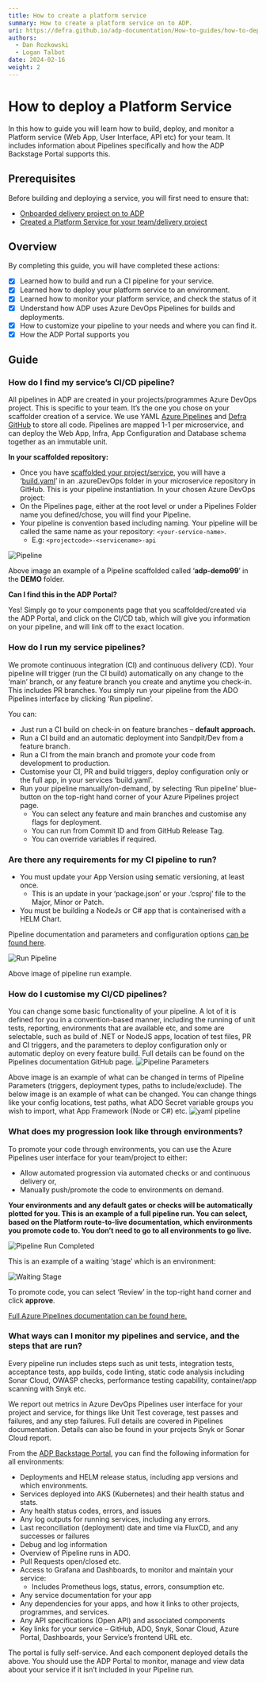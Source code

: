 ```yaml
---
title: How to create a platform service
summary: How to create a platform service on to ADP.
uri: https://defra.github.io/adp-documentation/How-to-guides/how-to-deploy-a-platform-service/
authors:
  - Dan Rozkowski
  - Logan Talbot
date: 2024-02-16
weight: 2
---
```


# How to deploy a Platform Service

In this how to guide you will learn how to build, deploy, and monitor a Platform service (Web App, User Interface, API etc) for your team. It includes information about Pipelines specifically and how the ADP Backstage Portal supports this.

## Prerequisites
Before building and deploying a service, you will first need to ensure that:

- [Onboarded delivery project on to ADP](../Getting-Started/onboarding-a-delivery-project.md)
- [Created a Platform Service for your team/delivery project](../How-to-guides/how-to-create-a-platform-service.md)

## Overview

By completing this guide, you will have completed these actions:

- [x] Learned how to build and run a CI pipeline for your service.
- [X] Learned how to deploy your platform service to an environment.
- [X] Learned how to monitor your platform service, and check the status of it
- [X] Understand how ADP uses Azure DevOps Pipelines for builds and deployments.
- [X] How to customize your pipeline to your needs and where you can find it.
- [X] How the ADP Portal supports you

## Guide

### How do I find my service’s CI/CD pipeline?

All pipelines in ADP are created in your projects/programmes Azure DevOps project. This is specific to your team. It’s the one you chose on your scaffolder creation of a service. We use YAML [Azure Pipelines](https://azure.microsoft.com/en-gb/products/devops/pipelines) and [Defra GitHub](https://github.com/DEFRA) to store all code. 
Pipelines are mapped 1-1 per microservice, and can deploy the Web App, Infra, App Configuration and Database schema together as an immutable unit.

**In your scaffolded repository:**

- Once you have [scaffolded your project/service](https://defra.github.io/adp-documentation/How-to-guides/how-to-create-a-platform-service/), you will have a ‘[build.yaml](https://github.com/DEFRA/ffc-demo-web/tree/main/.azuredevops)’ in an .azureDevOps folder in your microservice repository in GitHub. This is your pipeline instantiation.
In your chosen Azure DevOps project:
- On the Pipelines page, either at the root level or under a Pipelines Folder name you defined/chose, you will find your Pipeline.
- Your pipeline is convention based including naming. Your pipeline will be called the same name as your repository: `<your-service-name>`. 
  - E.g: `<projectcode>-<servicename>-api`
  
![Pipeline](../images/pipeline-screenshot.png)

Above image an example of a Pipeline scaffolded called ‘**adp-demo99**’ in the **DEMO** folder.

**Can I find this in the ADP Portal?**

Yes! Simply go to your components page that you scaffolded/created via the ADP Portal, and click on the CI/CD tab, which will give you information on your pipeline, and will link off to the exact location.

### How do I run my service pipelines?
We promote continuous integration (CI) and continuous delivery (CD). Your pipeline will trigger (run the CI build) automatically on any change to the ‘main’ branch, or any feature branch you create and anytime you check-in. This includes PR branches. You simply run your pipeline from the ADO Pipelines interface by clicking ‘Run pipeline’.

You can:

- Just run a CI build on check-in on feature branches – __default approach.__
- Run a CI build and an automatic deployment into Sandpit/Dev from a feature branch.
- Run a CI from the main branch and promote your code from development to production.
- Customise your CI, PR and build triggers, deploy configuration only or the full app, in your services ‘build.yaml’.
- Run your pipeline manually/on-demand, by selecting ‘Run pipeline’ blue-button on the top-right hand corner of your Azure Pipelines project page.
  - You can select any feature and main branches and customise any flags for deployment.
  - You can run from Commit ID and from GitHub Release Tag.
  - You can override variables if required.

### Are there any requirements for my CI pipeline to run?

- You must update your App Version using sematic versioning, at least once.
  - This is an update in your ‘package.json’ or your .’csproj’ file to the Major, Minor or Patch.
- You must be building a NodeJs or C# app that is containerised with a HELM Chart.

Pipeline documentation and parameters and configuration options [can be found here](https://github.com/DEFRA/ado-pipeline-common/blob/main/docs/AppBuildAndDeploy.md#usage).

![Run Pipeline](../images/run-pipeline.png)
 
Above image of pipeline run example. 

### How do I customise my CI/CD pipelines?
You can change some basic functionality of your pipeline. A lot of it is defined for you in a convention-based manner, including the running of unit tests, reporting, environments that are available etc, and some are selectable, such as build of .NET or NodeJS apps, location of test files, PR and CI triggers, and the parameters to deploy configuration only or automatic deploy on every feature build. 
Full details can be found on the Pipelines documentation GitHub page.
![Pipeline Parameters](../images/pipeline-parameters.png)

Above image is an example of what can be changed in terms of Pipeline Parameters (triggers, deployment types, paths to include/exclude).
The below image is an example of what can be changed. You can change things like your config locations, test paths, what ADO Secret variable groups you wish to import, what App Framework (Node or C#) etc.
![yaml pipeline](../images/yaml-pipeline.png)

### What does my progression look like through environments?
To promote your code through environments, you can use the Azure Pipelines user interface for your team/project to either:

- Allow automated progression via automated checks or and continuous delivery or,
- Manually push/promote the code to environments on demand.

**Your environments and any default gates or checks will be automatically plotted for you. This is an example of a full pipeline run. You can select, based on the Platform route-to-live documentation, which environments you promote code to. You don’t need to go to all environments to go live.**
 
![Pipeline Run Completed](../images/pipeline-run-complete.png)

This is an example of a waiting ‘stage’ which is an environment:
 
![Waiting Stage](../images/waiting-stage.png)

To promote code, you can select ‘Review’ in the top-right hand corner and click **approve**.

[Full Azure Pipelines documentation can be found here.](https://learn.microsoft.com/en-us/azure/devops/pipelines/get-started/pipelines-get-started?view=azure-devops)

### What ways can I monitor my pipelines and service, and the steps that are run?

Every pipeline run includes steps such as unit tests, integration tests, acceptance tests, app builds, code linting, static code analysis including Sonar Cloud, OWASP checks, performance testing capability, container/app scanning with Snyk etc. 

We report out metrics in Azure DevOps Pipelines user interface for your project and service, for things like Unit Test coverage, test passes and failures, and any step failures. Full details are covered in Pipelines documentation. Details can also be found in your projects Snyk or Sonar Cloud report.

From the [ADP Backstage Portal](https://portal.adp.defra.gov.uk/), you can find the following information for all environments:

- Deployments and HELM release status, including app versions and which environments.
- Services deployed into AKS (Kubernetes) and their health status and stats.
- Any health status codes, errors, and issues
- Any log outputs for running services, including any errors.
- Last reconciliation (deployment) date and time via FluxCD, and any successes or failures
- Debug and log information
- Overview of Pipeline runs in ADO.
- Pull Requests open/closed etc.
- Access to Grafana and Dashboards, to monitor and maintain your service:
  - Includes Prometheus logs, status, errors, consumption etc.
- Any service documentation for your app
- Any dependencies for your apps, and how it links to other projects, programmes, and services.
- Any API specifications (Open API) and associated components
- Key links for your service – GitHub, ADO, Snyk, Sonar Cloud, Azure Portal, Dashboards, your Service’s frontend URL etc.

The portal is fully self-service. And each component deployed details the above. You should use the ADP Portal to monitor, manage and view data about your service if it isn’t included in your Pipeline run.